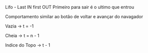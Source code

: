 Lifo - Last IN first OUT
Primeiro para sair é o ultimo que entrou

Comportamento similar ao botão de voltar e avançar do navagador

Vazia -> t = -1

Cheia -> t = n - 1

Indice do Topo -> t - 1